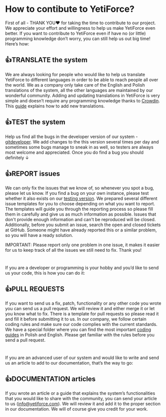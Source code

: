 # How to contibute to YetiForce?

First of all - THANK YOU❤ for taking the time to contribute to our project. We appreciate your effort and willingness to help us make YetiForce even better.
If you want to contribute to YetiForce even if have no (or little) programming knowledge don’t worry, you can still help us out big time! Here’s how:

## 👍TRANSLATE the system

We are always looking for people who would like to help us translate YetiForce to different languages in order to be able to reach people all over the world. We as a company only take care of the English and Polish translations of the system, all the other languages are maintained by our wonderful community.
Adding and updating translations in YetiForce is very simple and doesn’t require any programming knowledge thanks to [Crowdin](https://crowdin.com/project/yetiforcecrm). This [guide](https://doc.yetiforce.com/contributing/languages) explains how to add new translations.

## 👍TEST the system

Help us find all the bugs in the developer version of our system - [gitdeveloper](https://gitdeveloper.yetiforce.com). We add changes to the this version several times per day and sometimes some bugs manage to sneak in as well, so testers are always most welcome and appreciated. Once you do find a bug you should definitely ↓

## 👍REPORT issues

We can only fix the issues that we know of, so whenever you spot a bug, please let us know. If you find a bug on your own instance, please test whether it also exists on our [testing version](https://gitdeveloper.yetiforce.com/). We prepared several different issue templates for you to choose depending on what you want to report. The templates will guide you through the reporting process so please fill them in carefully and give us as much information as possible. Issues that don't provide enough information and can't be reproduced will be closed. Additionally, before you submit an issue, search the open and closed tickets at GitHub. Someone might have already reported this or a similar problem, so you will have a ready solution.

IMPORTANT: Please report only one problem in one issue, it makes it easier for us to keep track of all the issues we still need to fix. Thank you!

#

If you are a developer or programming is your hobby and you’d like to send us your code, this is how you can do it:

## 👍PULL REQUESTS

If you want to send us a fix, patch, functionality or any other code you wrote you can send us a pull request. We will review it and either merge it or let you know what to fix. There is a template for pull requests so please read it and fill it before submitting it to us. In our company, we follow certain coding rules and make sure our code complies with the current standards. We have a special folder where you can find the most important [coding guides](https://github.com/YetiForceCompany/guides) in Polish and English. Please get familiar with the rules before you send a pull request.

#

If you are an advanced user of our system and would like to write and send us an article to add to our documentation, that’s the way to go:

## 👍DOCUMENTATION articles

If you wrote an article or a guide that explains the system’s functionalities that you would like to share with the community, you can send your article to us (info@yetiforce.com). We will review it and add it to the proper section in our documentation. We will of course give you credit for your work.
